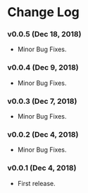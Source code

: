 # Change Log
### v0.0.5 (Dec 18, 2018)
* Minor Bug Fixes.

### v0.0.4 (Dec 9, 2018)
* Minor Bug Fixes.

### v0.0.3 (Dec 7, 2018)
* Minor Bug Fixes.

### v0.0.2 (Dec 4, 2018)
* Minor Bug Fixes.

### v0.0.1 (Dec 4, 2018)
* First release.

